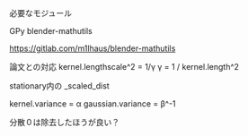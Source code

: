 必要なモジュール

GPy
blender-mathutils

https://gitlab.com/m1lhaus/blender-mathutils

論文との対応
kernel.lengthscale^2 = 1/γ
γ = 1 / kernel.length^2

stationary内の _scaled_dist

kernel.variance = α
gaussian.variance = β^-1

分散０は除去したほうが良い？

